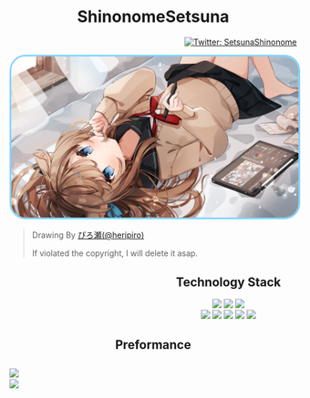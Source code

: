 <h1 style="text-align:center;">ShinonomeSetsuna</h1>

<div style="text-align: right">
    <a href="https://twitter.com/SetunaShinonome" target="_blank"><img alt="Twitter: SetsunaShinonome" src="https://img.shields.io/twitter/follow/SetunaShinonome.svg?style=social"/></a>
</div>

<a herf="https://www.pixiv.net/artworks/100717603"><img src="./src/100717603_p0.jpg" style="border:solid #6cfc;border-radius:2em"></div></a>
<br/>

> Drawing By [ぴろ瀬(@heripiro)](https://twitter.com/heripiro)
> 
> If violated the copyright, I will delete it asap.

<div style="width:80vw">
    <h2 style="text-align:center;">Technology Stack</h2>
    <div style="text-align:center" id="icon1">
        <img src="https://img.shields.io/badge/-JavaScript-white?style=flat-square&logo=javascript"/>
        <img src="https://img.shields.io/badge/-Nodejs-white?style=flat-square&logo=Node.js"/>
        <img src="https://img.shields.io/badge/-TypeScript-white?style=flat-square&logo=typescript"/>
    </div>
    <div style="text-align:center" id="icon2">
        <img src="https://img.shields.io/badge/-Python-white?style=flat-square&logo=python"/>
        <img src="https://img.shields.io/badge/-CPP-white?style=flat-square&logo=cplusplus"/>
        <img src="https://img.shields.io/badge/-CSharp-white?style=flat-square&logo=csharp"/>
        <img src="https://img.shields.io/badge/-Git-white?style=flat-square&logo=git"/>
        <img src="https://img.shields.io/badge/-GitHub-white?style=flat-square&logo=github"/>
    </div>
</div>
<div>
    <h2 style="text-align:center;">Preformance<h2>
</div>
<div>
    <img src="https://github-readme-stats.vercel.app/api?username=ShinonomeSetsuna"/>
</div>
<div>
    <img src="https://github-readme-stats.vercel.app/api/top-langs/?username=ShinonomeSetsuna&layout=compact"/>
</div>
